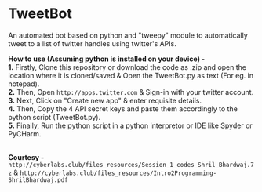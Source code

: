 # TweetBot
An automated bot based on python and "tweepy" module to automatically tweet to a list of twitter handles using twitter's APIs.<br />

<b>How to use (Assuming python is installed on your device) - </b><br />
<b>1.</b> Firstly, Clone this repository or download the code as .zip and open the location where it is cloned/saved & Open the      TweetBot.py as text (For eg. in notepad).</br>
<b>2.</b> Then, Open ```http://apps.twitter.com``` & Sign-in with your twitter account.<br />
<b>3.</b> Next, Click on "Create new app" & enter requisite details.<br />
<b>4.</b> Then, Copy the 4 API secret keys and paste them accordingly to the python script (TweetBot.py).<br />
<b>5.</b> Finally, Run the python script in a python interpretor or IDE like Spyder or PyCHarm.<br /><br />

<b>Courtesy - </b> ```http://cyberlabs.club/files_resources/Session_1_codes_Shril_Bhardwaj.7z``` & ```http://cyberlabs.club/files_resources/Intro2Programming-ShrilBhardwaj.pdf```
